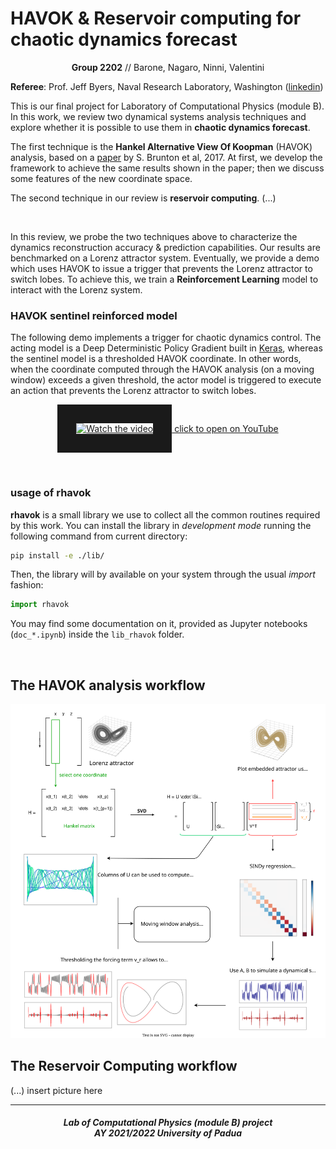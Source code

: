 # HAVOK & Reservoir computing for chaotic dynamics forecast

<p align="center"><b>Group 2202</b> // Barone, Nagaro, Ninni, Valentini</p>

**Referee**: Prof. Jeff Byers, Naval Research Laboratory, Washington ([linkedin](https://www.linkedin.com/in/jeff-byers-8458969/))

This is our final project for Laboratory of Computational Physics (module B). In this work, we review two dynamical systems analysis techniques and explore whether it is possible to use them in **chaotic dynamics forecast**.

The first technique is the **Hankel Alternative View Of Koopman** (HAVOK) analysis, based on a [paper](https://www.nature.com/articles/s41467-017-00030-8) by S. Brunton et al, 2017. At first, we develop the framework to achieve the same results shown in the paper; then we discuss some features of the new coordinate space.

The second technique in our review is **reservoir computing**. (...)

<br>

In this review, we probe the two techniques above to characterize the dynamics reconstruction accuracy & prediction capabilities. Our results are benchmarked on a Lorenz attractor system. Eventually, we provide a demo which uses HAVOK to issue a trigger that prevents the Lorenz attractor to switch lobes. To achieve this, we train a **Reinforcement Learning** model to interact with the Lorenz system.

### HAVOK sentinel reinforced model

The following demo implements a trigger for chaotic dynamics control. The acting model is a Deep Deterministic Policy Gradient built in [Keras](https://keras.io/examples/rl/ddpg_pendulum/), whereas the sentinel model is a thresholded HAVOK coordinate. In other words, when the coordinate computed through the HAVOK analysis (on a moving window) exceeds a given threshold, the actor model is triggered to execute an action that prevents the Lorenz attractor to switch lobes.

<p align="center">
<a href="https://youtu.be/KdFz_q_qo3w" target="_blank">
 <img src="https://i3.ytimg.com/vi/KdFz_q_qo3w/maxresdefault.jpg" alt="Watch the video" width="440"  border="30" />
 click to open on YouTube
</a>
</p>

<br>

### usage of rhavok

**rhavok** is a small library we use to collect all the common routines required by this work. You can install the library in *development mode* running the following command from current directory:
```bash
pip install -e ./lib/
```
Then, the library will by available on your system through the usual *import* fashion:
```python
import rhavok
```
You may find some documentation on it, provided as Jupyter notebooks (`doc_*.ipynb`) inside the `lib_rhavok` folder.

<br>

## The HAVOK analysis workflow

![workflow_havok](./img/workflow_havok.svg)

## The Reservoir Computing workflow

(...) insert picture here

***

<h5 align="center">Lab of Computational Physics (module B) project<br>AY 2021/2022 University of Padua</h5>

<p align="center">
  <img src="https://user-images.githubusercontent.com/62724611/166108149-7629a341-bbca-4a3e-8195-67f469a0cc08.png" alt="" height="70"/>
  &emsp;
  <img src="https://user-images.githubusercontent.com/62724611/166108076-98afe0b7-802c-4970-a2d5-bbb997da759c.png" alt="" height="70"/>
</p>
